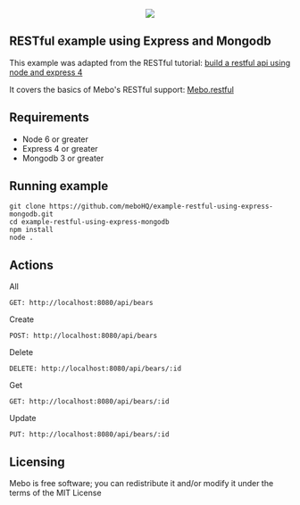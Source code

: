 <p align="center">
  <img src="https://mebohq.github.io/docs/data/logo.png"/>
</p>

## RESTful example using Express and Mongodb
This example was adapted from the RESTful tutorial:
[build a restful api using node and express 4](https://scotch.io/tutorials/build-a-restful-api-using-node-and-express-4)

It covers the basics of Mebo's RESTful support:
[Mebo.restful](https://mebohq.github.io/docs/class/src/Ext/Handlers/Web.js~Web.html)

## Requirements
- Node 6 or greater
- Express 4 or greater
- Mongodb 3 or greater

## Running example
```
git clone https://github.com/meboHQ/example-restful-using-express-mongodb.git
cd example-restful-using-express-mongodb
npm install
node .
```

## Actions
All
```
GET: http://localhost:8080/api/bears
```

Create
```
POST: http://localhost:8080/api/bears
```

Delete
```
DELETE: http://localhost:8080/api/bears/:id
```

Get
```
GET: http://localhost:8080/api/bears/:id
```

Update
```
PUT: http://localhost:8080/api/bears/:id
```

## Licensing
Mebo is free software; you can redistribute it and/or modify it under the terms of the MIT License

